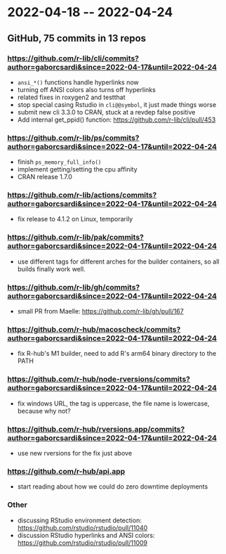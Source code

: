 
# 2022-04-18 -- 2022-04-24

## GitHub, 75 commits in 13 repos

### https://github.com/r-lib/cli/commits?author=gaborcsardi&since=2022-04-17&until=2022-04-24

- `ansi_*()` functions handle hyperlinks now
- turning off ANSI colors also turns off hyperlinks
- related fixes in roxygen2 and testthat
- stop special casing Rstudio in `cli@@symbol`, it just made things worse
- submit new cli 3.3.0 to CRAN, stuck at a revdep false positive
- Add internal get_ppid() function: https://github.com/r-lib/cli/pull/453

### https://github.com/r-lib/ps/commits?author=gaborcsardi&since=2022-04-17&until=2022-04-24

- finish `ps_memory_full_info()`
- implement getting/setting the cpu affinity
- CRAN release 1.7.0

### https://github.com/r-lib/actions/commits?author=gaborcsardi&since=2022-04-17&until=2022-04-24

- fix release to 4.1.2 on Linux, temporarily

### https://github.com/r-lib/pak/commits?author=gaborcsardi&since=2022-04-17&until=2022-04-24

- use different tags for different arches for the builder containers,
  so all builds finally work well.

### https://github.com/r-lib/gh/commits?author=gaborcsardi&since=2022-04-17&until=2022-04-24

- small PR from Maelle: https://github.com/r-lib/gh/pull/167

### https://github.com/r-hub/macoscheck/commits?author=gaborcsardi&since=2022-04-17&until=2022-04-24

- fix R-hub's M1 builder, need to add R's arm64 binary directory to the PATH

### https://github.com/r-hub/node-rversions/commits?author=gaborcsardi&since=2022-04-17&until=2022-04-24

- fix windows URL, the tag is uppercase, the file name is lowercase, because
  why not?

### https://github.com/r-hub/rversions.app/commits?author=gaborcsardi&since=2022-04-17&until=2022-04-24

- use new rversions for the fix just above

### https://github.com/r-hub/api.app

- start reading about how we could do zero downtime deployments

### Other

- discussing RStudio environment detection:
  https://github.com/rstudio/rstudio/pull/11040
- discussion RStudio hyperlinks and ANSI colors:
  https://github.com/rstudio/rstudio/pull/11009

